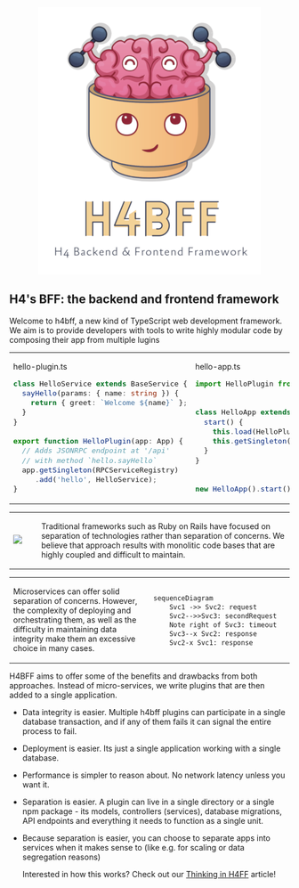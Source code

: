 <center>

![H4BFF Logo](/assets/h4bff-logo.png)

</center>

## H4's BFF: the backend and frontend framework

Welcome to h4bff, a new kind of TypeScript web development framework. We aim is to provide developers with tools to
write highly modular code by composing their app from multiple lugins

<style>
#intro code {
  font-size: 13px !important;
}
</style>

<table id="intro"><tr><td style="width: 50%;">

hello-plugin.ts

```typescript
class HelloService extends BaseService {
  sayHello(params: { name: string }) {
    return { greet: `Welcome ${name}` };
  }
}

export function HelloPlugin(app: App) {
  // Adds JSONRPC endpoint at '/api'
  // with method `hello.sayHello`
  app.getSingleton(RPCServiceRegistry)
     .add('hello', HelloService);
}
```

</td><td>

hello-app.ts

```typescript
import HelloPlugin from './hello-plugin';


class HelloApp extends App {
  start() {
    this.load(HelloPlugin);
    this.getSingleton(HttpRouter).listen(8080);
  }
}


new HelloApp().start();
```

</td></tr></table>

<table><tr>
<td>

![](https://i.imgur.com/SOVCm1H.jpg)

</td><td style="width: 90%;">

Traditional frameworks such as Ruby on Rails have focused on separation of technologies rather than separation of
concerns. We believe that approach results with monolitic code bases that are highly coupled and difficult to maintain.

</td></tr></table>

<table border="0"><tr>
<td style="width: 50%;">

Microservices can offer solid separation of concerns. However, the complexity of deploying and orchestrating them, as
well as the difficulty in maintaining data integrity make them an excessive choice in many cases.

</td><td>

```mermaid
sequenceDiagram
    Svc1 ->> Svc2: request
    Svc2-->>Svc3: secondRequest
    Note right of Svc3: timeout
    Svc3--x Svc2: response
    Svc2-x Svc1: response
```

</td></tr></table>

H4BFF aims to offer some of the benefits and drawbacks from both approaches. Instead of micro-services, we write plugins
that are then added to a single application.

- Data integrity is easier. Multiple h4bff plugins can participate in a single database transaction, and if any of them
  fails it can signal the entire process to fail.

- Deployment is easier. Its just a single application working with a single database.

- Performance is simpler to reason about. No network latency unless you want it.

- Separation is easier. A plugin can live in a single directory or a single npm package - its models, controllers
  (services), database migrations, API endpoints and everything it needs to function as a single unit.

- Because separation is easier, you can choose to separate apps into services when it makes sense to (like e.g. for
  scaling or data segregation reasons)

  Interested in how this works? Check out our [Thinking in H4FF](1-Guides/Thinking-in-h4bff.md) article!
